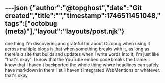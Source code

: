 ---json
{"author":"@topghost","date":"Git created","title":"","timestamp":1746511451048,"tags":["octobug (meta)"],"layout":"layouts/post.njk"}
---
one thing I&#x27;m discovering and grateful for about Octobug when using it across multiple blogs is that when something breaks with it, as long as there&#x27;s _a_ site that builds and updates when I write words into it, I&#x27;m just like &#x22;that&#x27;s okay&#x22;. I know that the YouTube embed code breaks the frame. I know that I haven&#x27;t backported the whole thing where headlines can safely have markdown in them. I still haven&#x27;t integrated WebMentions or whatever. that&#x27;s okay
